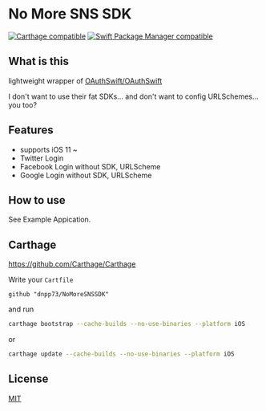 # No More SNS SDK

[![Carthage compatible](https://img.shields.io/badge/Carthage-compatible-4BC51D.svg?style=flat-square)](https://github.com/Carthage/Carthage)
[![Swift Package Manager compatible](https://img.shields.io/badge/Swift%20Package%20Manager-ToDo-red.svg?style=flat-square)](https://github.com/apple/swift-package-manager)


## What is this

lightweight wrapper of [OAuthSwift/OAuthSwift](https://github.com/OAuthSwift/OAuthSwift)

I don't want to use their fat SDKs... and don't want to config URLSchemes... you too?


## Features

- supports iOS 11 ~
- Twitter Login
- Facebook Login without SDK, URLScheme
- Google Login without SDK, URLScheme


## How to use

See Example Appication.


## Carthage

https://github.com/Carthage/Carthage

Write your `Cartfile`

```
github "dnpp73/NoMoreSNSSDK"
```

and run

```sh
carthage bootstrap --cache-builds --no-use-binaries --platform iOS
```

or

```sh
carthage update --cache-builds --no-use-binaries --platform iOS
```


## License

[MIT](/LICENSE)

